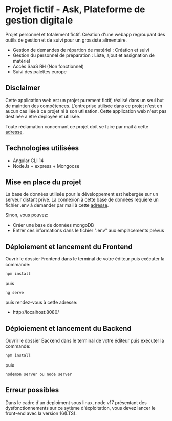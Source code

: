 # Projet fictif - Ask, Plateforme de gestion digitale

Projet personnel et totalement fictif. Création d'une webapp regroupant des outils de gestion et de suivi pour un grossiste alimentaire.
- Gestion de demandes de répartion de matériel : Création et suivi
- Gestion du personnel de préparation : Liste, ajout et assignation de matériel
- Accès SaaS RH (Non fonctionnel)
- Suivi des palettes europe

## Disclaimer

Cette application web est un projet purement fictif, réalisé dans un seul but de maintien des compétences.
L'entreprise utilisée dans ce projet n'est en aucun cas liée à ce projet ni à son utlisation.
Cette application web n'est pas destinée à être déployée et utilisée.

Toute réclamation concernant ce projet doit se faire par mail à cette [adresse](mailto:thuard.ludovic@gmail.com).

## Technologies utilisées
- Angular CLI 14
- NodeJs + express + Mongoose

## Mise en place du projet

La base de données utilisée pour le développement est hebergée sur un serveur distant privé.
La connexion à cette base de données requiere un fichier .env à demander par mail à cette [adresse](mailto:thuard.ludovic@gmail.com).

Sinon, vous pouvez: 
- Créer une base de données mongoDB
- Entrer ces informations dans le fichier ".env" aux emplacements prévus

## Déploiement et lancement du Frontend

Ouvrir le dossier Frontend dans le terminal de votre éditeur puis exécuter la commande:

    npm install

puis

    ng serve

puis rendez-vous à cette adresse:

- http://localhost:8080/

## Déploiement et lancement du Backend

Ouvrir le dossier Backend dans le terminal de votre éditeur puis exécuter la commande:

    npm install

puis

    nodemon server ou node server

## Erreur possibles

Dans le cadre d'un deploiment sous linux, node v17 présentant des dysfonctionnements sur ce sytème d'éxploitation, vous devez lancer le front-end avec la version 16(LTS).